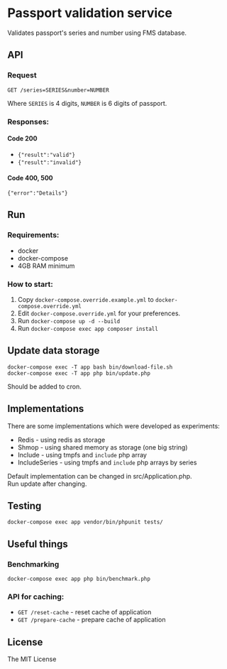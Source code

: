 # Passport validation service
Validates passport's series and number using FMS database.

## API

### Request

`GET /series=SERIES&number=NUMBER`

Where `SERIES` is 4  digits, `NUMBER` is 6 digits of passport.

### Responses:

#### Code 200

* `{"result":"valid"}`
* `{"result":"invalid"}`

#### Code 400, 500

`{"error":"Details"}`


## Run

### Requirements:

* docker
* docker-compose
* 4GB RAM minimum

### How to start:

1. Copy `docker-compose.override.example.yml` to `docker-compose.override.yml`
2. Edit `docker-compose.override.yml` for your preferences.
3. Run `docker-compose up -d --build`
4. Run `docker-compose exec app composer install`

## Update data storage

`docker-compose exec -T app bash bin/download-file.sh`  
`docker-compose exec -T app php bin/update.php`

Should be added to cron.

## Implementations

There are some implementations which were developed as experiments:

* Redis - using redis as storage
* Shmop - using shared memory as storage (one big string)
* Include - using tmpfs and `include` php array
* IncludeSeries - using tmpfs and `include` php arrays by series

Default implementation can be changed in src/Application.php.  
Run update after changing.

## Testing


```
docker-compose exec app vendor/bin/phpunit tests/
```


## Useful things

### Benchmarking

```
docker-compose exec app php bin/benchmark.php
```

### API for caching:

* `GET /reset-cache` - reset cache of application
* `GET /prepare-cache` - prepare cache of application

## License

The MIT License
